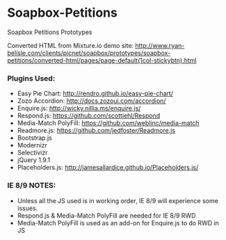 Soapbox-Petitions
=================

Soapbox Petitions Prototypes

Converted HTML from Mixture.io demo site:
http://www.ryan-belisle.com/clients/picnet/soapbox/prototypes/soapbox-petitions/converted-html/pages/page-default(1col-stickybtn).html

### Plugins Used: ###

* Easy Pie Chart: http://rendro.github.io/easy-pie-chart/
* Zozo Accordion: http://docs.zozoui.com/accordion/
* Enquire.js: http://wicky.nillia.ms/enquire.js/
* Respond.js: https://github.com/scottjehl/Respond
* Media-Match PolyFill: https://github.com/weblinc/media-match
* Readmore.js: https://github.com/jedfoster/Readmore.js
* Bootstrap.js
* Modernizr
* Selectivizr
* jQuery 1.9.1
* Placeholders.js: http://jamesallardice.github.io/Placeholders.js/

### IE 8/9 NOTES: ###

* Unless all the JS used is in working order, IE 8/9 will experience some issues.
* Respond.js & Media-Match PolyFill are needed for IE 8/9 RWD
* Media-Match PolyFill is used as an add-on for Enquire.js to do RWD in JS

